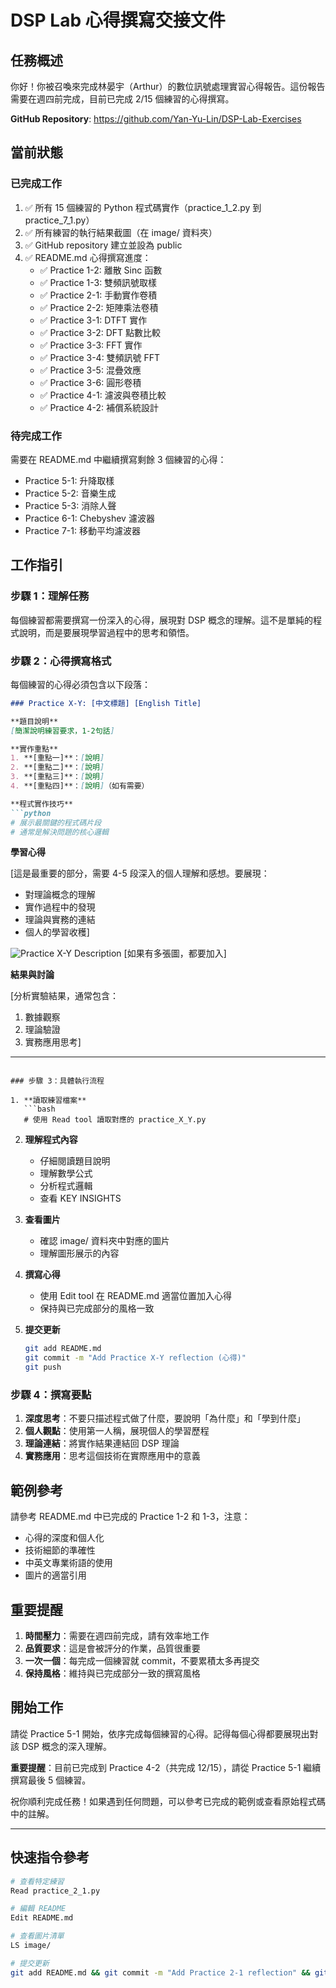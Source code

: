 # DSP Lab 心得撰寫交接文件

## 任務概述

你好！你被召喚來完成林晏宇（Arthur）的數位訊號處理實習心得報告。這份報告需要在週四前完成，目前已完成 2/15 個練習的心得撰寫。

**GitHub Repository**: https://github.com/Yan-Yu-Lin/DSP-Lab-Exercises

## 當前狀態

### 已完成工作
1. ✅ 所有 15 個練習的 Python 程式碼實作（practice_1_2.py 到 practice_7_1.py）
2. ✅ 所有練習的執行結果截圖（在 image/ 資料夾）
3. ✅ GitHub repository 建立並設為 public
4. ✅ README.md 心得撰寫進度：
   - ✅ Practice 1-2: 離散 Sinc 函數
   - ✅ Practice 1-3: 雙頻訊號取樣
   - ✅ Practice 2-1: 手動實作卷積
   - ✅ Practice 2-2: 矩陣乘法卷積
   - ✅ Practice 3-1: DTFT 實作
   - ✅ Practice 3-2: DFT 點數比較
   - ✅ Practice 3-3: FFT 實作
   - ✅ Practice 3-4: 雙頻訊號 FFT
   - ✅ Practice 3-5: 混疊效應
   - ✅ Practice 3-6: 圓形卷積
   - ✅ Practice 4-1: 濾波與卷積比較
   - ✅ Practice 4-2: 補償系統設計

### 待完成工作
需要在 README.md 中繼續撰寫剩餘 3 個練習的心得：
- Practice 5-1: 升降取樣
- Practice 5-2: 音樂生成
- Practice 5-3: 消除人聲
- Practice 6-1: Chebyshev 濾波器
- Practice 7-1: 移動平均濾波器

## 工作指引

### 步驟 1：理解任務
每個練習都需要撰寫一份深入的心得，展現對 DSP 概念的理解。這不是單純的程式說明，而是要展現學習過程中的思考和領悟。

### 步驟 2：心得撰寫格式
每個練習的心得必須包含以下段落：

```markdown
### Practice X-Y: [中文標題] [English Title]

**題目說明**  
[簡潔說明練習要求，1-2句話]

**實作重點**
1. **[重點一]**：[說明]
2. **[重點二]**：[說明]
3. **[重點三]**：[說明]
4. **[重點四]**：[說明]（如有需要）

**程式實作技巧**
```python
# 展示最關鍵的程式碼片段
# 通常是解決問題的核心邏輯
```

**學習心得**

[這是最重要的部分，需要 4-5 段深入的個人理解和感想。要展現：
- 對理論概念的理解
- 實作過程中的發現
- 理論與實務的連結
- 個人的學習收穫]

![Practice X-Y Description](image/pr-X-Y.png)
[如果有多張圖，都要加入]

**結果與討論**

[分析實驗結果，通常包含：
1. 數據觀察
2. 理論驗證
3. 實務應用思考]

---
```

### 步驟 3：具體執行流程

1. **讀取練習檔案**
   ```bash
   # 使用 Read tool 讀取對應的 practice_X_Y.py
   ```

2. **理解程式內容**
   - 仔細閱讀題目說明
   - 理解數學公式
   - 分析程式邏輯
   - 查看 KEY INSIGHTS

3. **查看圖片**
   - 確認 image/ 資料夾中對應的圖片
   - 理解圖形展示的內容

4. **撰寫心得**
   - 使用 Edit tool 在 README.md 適當位置加入心得
   - 保持與已完成部分的風格一致

5. **提交更新**
   ```bash
   git add README.md
   git commit -m "Add Practice X-Y reflection (心得)"
   git push
   ```

### 步驟 4：撰寫要點

1. **深度思考**：不要只描述程式做了什麼，要說明「為什麼」和「學到什麼」
2. **個人觀點**：使用第一人稱，展現個人的學習歷程
3. **理論連結**：將實作結果連結回 DSP 理論
4. **實務應用**：思考這個技術在實際應用中的意義

## 範例參考

請參考 README.md 中已完成的 Practice 1-2 和 1-3，注意：
- 心得的深度和個人化
- 技術細節的準確性
- 中英文專業術語的使用
- 圖片的適當引用

## 重要提醒

1. **時間壓力**：需要在週四前完成，請有效率地工作
2. **品質要求**：這是會被評分的作業，品質很重要
3. **一次一個**：每完成一個練習就 commit，不要累積太多再提交
4. **保持風格**：維持與已完成部分一致的撰寫風格

## 開始工作

請從 Practice 5-1 開始，依序完成每個練習的心得。記得每個心得都要展現出對該 DSP 概念的深入理解。

**重要提醒**：目前已完成到 Practice 4-2（共完成 12/15），請從 Practice 5-1 繼續撰寫最後 5 個練習。

祝你順利完成任務！如果遇到任何問題，可以參考已完成的範例或查看原始程式碼中的註解。

---

## 快速指令參考

```bash
# 查看特定練習
Read practice_2_1.py

# 編輯 README
Edit README.md

# 查看圖片清單
LS image/

# 提交更新
git add README.md && git commit -m "Add Practice 2-1 reflection" && git push
```